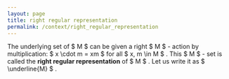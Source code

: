 ```yaml
---
layout: page
title: right regular representation
permalink: /context/right_regular_representation
---
```

The underlying set of $ M $ can be given a right $ M $ - action by multiplication: $ x \cdot m = xm $ for all $ x, m \in M $ . This $ M $ - set is called the **right regular representation** of $ M $ . Let us write it as $ \underline{M} $ .
